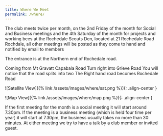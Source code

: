 ```yaml
---
title: Where We Meet
permalink: /where/
---
```


The club meets twice per month, on the 2nd Friday of the month for Social and
Business meetings and the 4th Saturday of the month for projects and working
bees at the Rochedale Scouts Den, located at 21 Rochedale Road Rochdale, all
other meetings will be posted as they come to hand and notified by email to members

The entrance is at the Northern end of Rochedale road.

Coming from Mt Gravatt Capabala Road Turn right into Grieve Road You will notice
that the road splits into two The Right hand road becomes Rochedale Road

![Satellite View]({% link /assets/images/where/sat.png %}){: .align-center }

![Map View]({% link /assets/images/where/map.png %}){: .align-center }

If the first meeting for the month is a social meeting it will start around
7.30pm. If the meeting is a business meeting (which is held four time
per year) it will start at 7.30pm, the business usually takes no more than
30 minutes. At either meeting we try to have a talk by a club member or invited guest.


